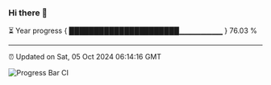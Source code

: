 ### Hi there 👋

⏳ Year progress { ██████████████████████▁▁▁▁▁▁▁▁ } 76.03 %

---

⏰ Updated on Sat, 05 Oct 2024 06:14:16 GMT

![Progress Bar CI](https://github.com/code-lakshay/GitHub-Actions-Demo/workflows/Progress%20Bar%20CI/badge.svg)
